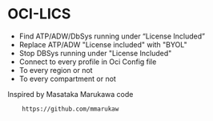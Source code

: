 # OCI-LICS

- Find ATP/ADW/DbSys running under “License Included” 
- Replace ATP/ADW "License included" with "BYOL"
- Stop DBSys running under "License Included"
- Connect to every profile in Oci Config file
- To every region or not
- To every compartment or not


Inspired by Masataka Marukawa code

	
		https://github.com/mmarukaw